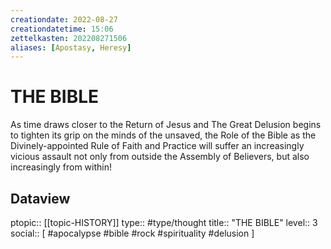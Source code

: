 ```yaml
---
creationdate: 2022-08-27
creationdatetime: 15:06
zettelkasten: 202208271506
aliases: [Apostasy, Heresy]
---
```

# THE BIBLE
As time draws closer to the Return of Jesus and The Great Delusion begins to tighten its grip on the minds of the unsaved, the Role of the Bible as the Divinely-appointed Rule of Faith and Practice will suffer an increasingly vicious assault not only from outside the Assembly of Believers, but also increasingly from within!

## Dataview
ptopic:: [[topic-HISTORY]]
type:: #type/thought
title:: "THE BIBLE"
level:: 3
social:: [ #apocalypse #bible #rock #spirituality #delusion ]